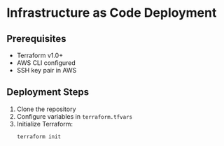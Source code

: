 # Infrastructure as Code Deployment

## Prerequisites
- Terraform v1.0+
- AWS CLI configured
- SSH key pair in AWS

## Deployment Steps

1. Clone the repository
2. Configure variables in `terraform.tfvars`
3. Initialize Terraform:
   ```bash
   terraform init